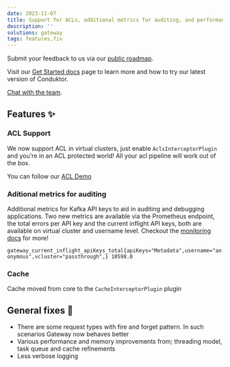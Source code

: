 ```yaml
---
date: 2023-11-07
title: Support for ACLs, additional metrics for auditing, and performance improvements
description: ''
solutions: gateway
tags: features,fix
---
```


Submit your feedback to us via our [public roadmap](https://product.conduktor.help/).

Visit our [Get Started docs](https://docs.conduktor.io/gateway/) page to learn more and how to try our latest version of Conduktor.

[Chat with the team](https://www.conduktor.io/contact/sales/).

## Features ✨

### ACL Support

We now support ACL in virtual clusters, just enable `AclsInterceptorPlugin` and you're in an ACL protected world! All your acl pipeline will work out of the box.

You can follow our [ACL Demo](https://github.com/conduktor/conduktor-gateway-demos/tree/main/acls-gateway-security)

### Aditional metrics for auditing

Additional metrics for Kafka API keys to aid in auditing and debugging applications. Two new metrics are available via the Prometheus endpoint, the total errors per API key and the current inflight API keys, both are available on virtual cluster and username level. Checkout the [monitoring docs](https://docs.conduktor.io/gateway/reference/monitoring/) for more!

`gateway_current_inflight_apiKeys_total{apiKeys="Metadata",username="anonymous",vcluster="passthrough",} 10598.0`

### Cache

Cache moved from core to the `CacheInterceptorPlugin` plugin

## General fixes 🔨

- There are some request types with fire and forget pattern. In such scenarios Gateway now behaves better
- Various performance and memory improvements from; threading model, task queue and cache refinements
- Less verbose logging
